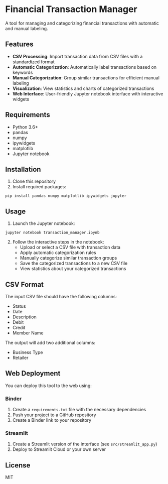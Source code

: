 # Financial Transaction Manager

A tool for managing and categorizing financial transactions with automatic and manual labeling.

## Features

- **CSV Processing**: Import transaction data from CSV files with a standardized format
- **Automatic Categorization**: Automatically label transactions based on keywords
- **Manual Categorization**: Group similar transactions for efficient manual labeling
- **Visualization**: View statistics and charts of categorized transactions
- **Web Interface**: User-friendly Jupyter notebook interface with interactive widgets

## Requirements

- Python 3.6+
- pandas
- numpy
- ipywidgets
- matplotlib
- Jupyter notebook

## Installation

1. Clone this repository
2. Install required packages:

```
pip install pandas numpy matplotlib ipywidgets jupyter
```

## Usage

1. Launch the Jupyter notebook:

```
jupyter notebook transaction_manager.ipynb
```

2. Follow the interactive steps in the notebook:
   - Upload or select a CSV file with transaction data
   - Apply automatic categorization rules
   - Manually categorize similar transaction groups
   - Save the categorized transactions to a new CSV file
   - View statistics about your categorized transactions

## CSV Format

The input CSV file should have the following columns:
- Status
- Date
- Description
- Debit
- Credit
- Member Name

The output will add two additional columns:
- Business Type
- Retailer

## Web Deployment

You can deploy this tool to the web using:

### Binder

1. Create a `requirements.txt` file with the necessary dependencies
2. Push your project to a GitHub repository
3. Create a Binder link to your repository

### Streamlit

1. Create a Streamlit version of the interface (see `src/streamlit_app.py`)
2. Deploy to Streamlit Cloud or your own server

## License

MIT